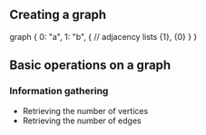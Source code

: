 ## Creating a graph

graph {
    0: "a", 1: "b",
    { // adjacency lists
        {1},
        {0}
    }
}

## Basic operations on a graph
### Information gathering 
* Retrieving the number of vertices
* Retrieving the number of edges

